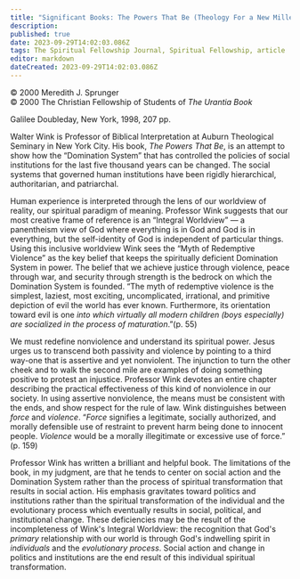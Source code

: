 ```yaml
---
title: "Significant Books: The Powers That Be (Theology For a New Millennium) by Walter Wink"
description: 
published: true
date: 2023-09-29T14:02:03.086Z
tags: The Spiritual Fellowship Journal, Spiritual Fellowship, article
editor: markdown
dateCreated: 2023-09-29T14:02:03.086Z
---
```


<p class="v-card v-sheet theme--light gray lighten-3 px-2">© 2000 Meredith J. Sprunger<br>© 2000 The Christian Fellowship of Students of <i>The Urantia Book</i></p>

Galilee Doubleday, New York, 1998, 207 pp.

Walter Wink is Professor of Biblical Interpretation at Auburn Theological Seminary in New York City. His book, _The Powers That Be_, is an attempt to show how the “Domination System” that has controlled the policies of social institutions for the last five thousand years can be changed. The social systems that governed human institutions have been rigidly hierarchical, authoritarian, and patriarchal.

Human experience is interpreted through the lens of our worldview of reality, our spiritual paradigm of meaning. Professor Wink suggests that our most creative frame of reference is an “Integral Worldview” — a panentheism view of God where everything is in God and God is in everything, but the self-identity of God is independent of particular things. Using this inclusive worldview Wink sees the “Myth of Redemptive Violence” as the key belief that keeps the spiritually deficient Domination System in power. The belief that we achieve justice through violence, peace through war, and security through strength is the bedrock on which the Domination System is founded. “The myth of redemptive violence is the simplest, laziest, most exciting, uncomplicated, irrational, and primitive depiction of evil the world has ever known. Furthermore, its orientation toward evil is one _into which virtually all modern children (boys especially) are socialized in the process of maturation_.”(p. 55)

We must redefine nonviolence and understand its spiritual power. Jesus urges us to transcend both passivity and violence by pointing to a third way-one that is assertive and yet nonviolent. The injunction to turn the other cheek and to walk the second mile are examples of doing something positive to protest an injustice. Professor Wink devotes an entire chapter describing the practical effectiveness of this kind of nonviolence in our society. In using assertive nonviolence, the means must be consistent with the ends, and show respect for the rule of law. Wink distinguishes between _force_ and _violence_. “_Force_ signifies a legitimate, socially authorized, and morally defensible use of restraint to prevent harm being done to innocent people. _Violence_ would be a morally illegitimate or excessive use of force.” (p. 159)

Professor Wink has written a brilliant and helpful book. The limitations of the book, in my judgment, are that he tends to center on social action and the Domination System rather than the process of spiritual transformation that results in social action. His emphasis gravitates toward politics and institutions rather than the spiritual transformation of the individual and the evolutionary process which eventually results in social, political, and institutional change. These deficiencies may be the result of the incompleteness of Wink's Integral Worldview: the recognition that God's _primary_ relationship with our world is through God's indwelling spirit in _individuals_ and the _evolutionary process_. Social action and change in politics and institutions are the end result of this individual spiritual transformation.

